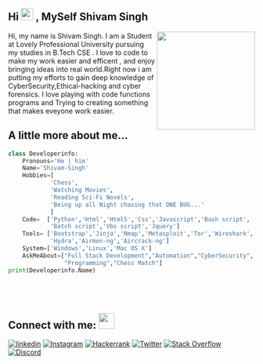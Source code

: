 
<h2> Hi <img src="https://github.com/Sd-Shivam/Sd-Shivam/blob/main/Hi.gif" width="25px"> , MySelf Shivam Singh </h2>
<img align='right' src='https://github.com/Sd-Shivam/Sd-Shivam/blob/main/master.png' width='200"'>

Hi, my name is Shivam Singh. I am a Student at Lovely Professional University pursuing my studies in B.Tech CSE . I love to code to make my work easier and efficent , and enjoy bringing ideas into real world.Right now i am putting my efforts to gain deep knowledge of CyberSecurity,Ethical-hacking and cyber forensics. I love playing with code functions programs and Trying to creating something that makes eveyone work easier.

## A little more about me...  
```python code
class Developerinfo:
    Pronouns='He | him'
    Name='Shivam-Singh'
    Hobbies=[
            'Chess',
            'Watching Movies',
            'Reading Sci-Fi Novels',
            'Being up all Night chasing that ONE BUG...'
            ]
    Code=  ['Python','Html','Html5','Css','Javascript','Bash script',
            'Batch script','Vbs script','Jquery']
    Tools= ['Bootstrap','Jinja','Nmap','Metasploit','Tor','Wireshark',
            'Hydra','Airmon-ng','Aircrack-ng']
    System=['Windows','Linux','Mac OS X']
    AskMeAbout=["Full Stack Development","Automation","CyberSecurity",
                "Programming","Chess Match"]
print(Developerinfo.Name)
```

## Connect with me: <img src="https://user-images.githubusercontent.com/53649201/99296951-8ef68900-286d-11eb-9bf3-fdb6cf13b585.gif" height="32px" style="padding-top: 50px;">
  [![linkedin](https://img.shields.io/badge/sd--shiivam-0A66C2?style=for-the-badge&logo=linkedin&logoColor=white)](https://www.linkedin.com/in/sd-shiivam/)  [![Instagram](https://img.shields.io/badge/sd--shiivam-E4405F?style=for-the-badge&logo=instagram&logoColor=white)](https://www.instagram.com/sd-shiivam/) [![Hackerrank](https://img.shields.io/badge/-sd--shiivam-2EC866?style=for-the-badge&logo=HackerRank&logoColor=white)](https://www.hackerrank.com/sd_shiivam) 
  [![Twitter](https://img.shields.io/badge/sd__shiivam-1DA1F2?style=for-the-badge&logo=twitter&logoColor=white)](https://twitter.com/sd_shiivam)
   [![Stack Overflow](https://img.shields.io/badge/Stack_Overflow-FE7A16?style=for-the-badge&logo=stack-overflow&logoColor=white)](https://stackoverflow.com/users/20075872/shivam-singh)
  [![Discord](https://img.shields.io/badge/Discord-5865F2?style=for-the-badge&logo=discord&logoColor=white)](https://discord.com/users/KingShivamSingh#6071)


